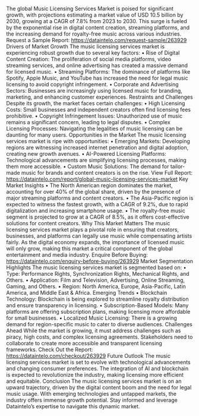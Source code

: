 The global Music Licensing Services Market is poised for significant growth, with projections estimating a market value of USD 10.5 billion by 2030, growing at a CAGR of 7.8% from 2023 to 2030. This surge is fueled by the exponential rise in digital content creation, streaming platforms, and the increasing demand for royalty-free music across various industries.
Request a Sample Report: https://dataintelo.com/request-sample/263929
Drivers of Market Growth
The music licensing services market is experiencing robust growth due to several key factors:
•	Rise of Digital Content Creation: The proliferation of social media platforms, video streaming services, and online advertising has created a massive demand for licensed music.
•	Streaming Platforms: The dominance of platforms like Spotify, Apple Music, and YouTube has increased the need for legal music licensing to avoid copyright infringement.
•	Corporate and Advertising Sectors: Businesses are increasingly using licensed music for branding, marketing, and enhancing customer experiences.
Restraints and Challenges
Despite its growth, the market faces certain challenges:
•	High Licensing Costs: Small businesses and independent creators often find licensing fees prohibitive.
•	Copyright Infringement Issues: Unauthorized use of music remains a significant concern, leading to legal disputes.
•	Complex Licensing Processes: Navigating the legalities of music licensing can be daunting for many users.
Opportunities in the Market
The music licensing services market is ripe with opportunities:
•	Emerging Markets: Developing regions are witnessing increased internet penetration and digital adoption, creating new growth avenues.
•	AI-Powered Licensing Platforms: Technological advancements are simplifying licensing processes, making them more accessible.
•	Custom Music Solutions: The demand for tailor-made music for brands and content creators is on the rise.
View Full Report: https://dataintelo.com/report/global-music-licensing-services-market
Key Market Insights
•	The North American region dominates the market, accounting for over 40% of the global share, driven by the presence of major streaming platforms and content creators.
•	The Asia-Pacific region is expected to witness the fastest growth, with a CAGR of 9.2%, due to rapid digitalization and increasing smartphone usage.
•	The royalty-free music segment is projected to grow at a CAGR of 8.5%, as it offers cost-effective solutions for content creators.
Why This Market Matters
The music licensing services market plays a pivotal role in ensuring that creators, businesses, and platforms can legally use music while compensating artists fairly. As the digital economy expands, the importance of licensed music will only grow, making this market a critical component of the global entertainment and media industry.
Enquire Before Buying: https://dataintelo.com/enquiry-before-buying/263929
Market Segmentation Highlights
The music licensing services market is segmented based on:
•	Type: Performance Rights, Synchronization Rights, Mechanical Rights, and Others.
•	Application: Film and Television, Advertising, Online Streaming, Gaming, and Others.
•	Region: North America, Europe, Asia-Pacific, Latin America, and Middle East & Africa.
Emerging Trends
•	Blockchain Technology: Blockchain is being explored to streamline royalty distribution and ensure transparency in licensing.
•	Subscription-Based Models: Many platforms are offering subscription plans, making licensing more affordable for small businesses.
•	Localized Music Licensing: There is a growing demand for region-specific music to cater to diverse audiences.
Challenges Ahead
While the market is growing, it must address challenges such as piracy, high costs, and complex licensing agreements. Stakeholders need to collaborate to create more accessible and transparent licensing frameworks.
Check Out the Report: https://dataintelo.com/checkout/263929
Future Outlook
The music licensing services market is set to evolve with technological advancements and changing consumer preferences. The integration of AI and blockchain is expected to revolutionize the industry, making licensing more efficient and equitable.
Conclusion
The music licensing services market is on an upward trajectory, driven by the digital content boom and the need for legal music usage. With emerging technologies and untapped markets, the industry offers immense growth potential. Stay informed and leverage Dataintelo’s expertise to navigate this dynamic market.
